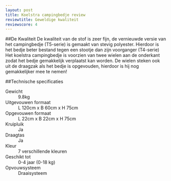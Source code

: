```yaml
---
layout: post
title: Koelstra campingbedje review
reviewtitle: Geweldige kwaliteit
reviewscore: 4
---
```


##De Kwaliteit
De kwaliteit van de stof is zeer fijn, de vernieuwde versie van het campingbedje (T5-serie) is gemaakt van
stevig polyester. Hierdoor is het bedje beter bestand tegen een stootje dan zijn voorganger (T4-serie)
Het koelstra campingbedje is voorzien van twee wielen aan de onderkant zodat het bedje gemakkelijk
verplaatst kan worden. De wielen steken ook uit de draagzak als het bedje is opgevouden, hierdoor
is hij nog gemakkelijker mee te nemen!


##Technische specificaties
<dl class="dl-inline">
	<dt>Gewicht</dt>
	<dd>9.8kg</dd>
	<dt>Uitgevouwen formaat</dt>
	<dd>L 120cm x B 60cm x H 75cm</dd>
	<dt>Opgevouwen formaat</dt>
	<dd>L 22cm x B 22cm x H 75cm</dd>
	<dt>Kruipluik</dt>
	<dd>Ja</dd>
	<dt>Draagtas</dt>
	<dd>Ja</dd>
	<dt>Kleur</dt>
	<dd>7 verschillende kleuren</dd>
	<dt>Geschikt tot</dt>
	<dd>0-4 jaar (0-18 kg)</dd>
	<dt>Opvouwsysteem</dt>
	<dd>Draaisysteem</dd>
</dl>